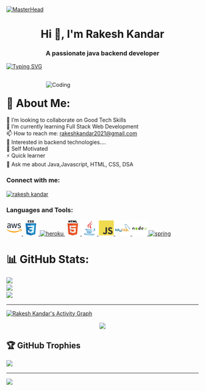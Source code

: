 [![MasterHead](https://media-fastly.hackerearth.com/media/hackathon/paypal-java-backend-developer-assesment/images/fbf8b994b2-Paypal_cover_image_Java_Backend.png)](https://rakesh7063.io)
<h1 align="center">Hi 👋, I'm Rakesh Kandar</h1>

<h3 align="center">A passionate java backend developer</h3>
<p>
<a href="https://git.io/typing-svg"><img src="https://readme-typing-svg.demolab.com?font=Fira+Code&size=24&duration=4000&pause=1000&color=F70000&background=FFFFFF00&width=500&height=51&lines=Full+Stack+Web+Developer;Rising+Java+Developer;Always+Learning+New+Things" alt="Typing SVG" /></a>
</p>
</br>
<img align="right" alt="Coding" width="400" src="https://cdn.dribbble.com/users/1162077/screenshots/3848914/programmer.gif">

# 💫 About Me:
👯 I’m looking to collaborate on Good Tech Skills<br>🌱 I’m currently learning Full Stack Web Development<br>📫 How to reach me: rakeshkandar2021@gmail.com<br>👯 Interested in backend technologies....<br>👯 Self Motivated<br>⚡ Quick learner<br>💬 Ask me about Java,Javascript, HTML, CSS, DSA

<h3 align="left">Connect with me:</h3>
<p align="left">
<a href="nkedin.com/in/rakesh-kandar-180a58244/" target="blank"><img align="center" src="https://raw.githubusercontent.com/rahuldkjain/github-profile-readme-generator/master/src/images/icons/Social/linked-in-alt.svg" alt="rakesh kandar" height="30" width="40" /></a>
</p>

<h3 align="left">Languages and Tools:</h3>
<p align="left"> <a href="https://aws.amazon.com" target="_blank" rel="noreferrer"> <img src="https://raw.githubusercontent.com/devicons/devicon/master/icons/amazonwebservices/amazonwebservices-original-wordmark.svg" alt="aws" width="40" height="40"/> </a> <a href="https://www.w3schools.com/css/" target="_blank" rel="noreferrer"> <img src="https://raw.githubusercontent.com/devicons/devicon/master/icons/css3/css3-original-wordmark.svg" alt="css3" width="40" height="40"/> </a> <a href="https://heroku.com" target="_blank" rel="noreferrer"> <img src="https://www.vectorlogo.zone/logos/heroku/heroku-icon.svg" alt="heroku" width="40" height="40"/> </a> <a href="https://www.w3.org/html/" target="_blank" rel="noreferrer"> <img src="https://raw.githubusercontent.com/devicons/devicon/master/icons/html5/html5-original-wordmark.svg" alt="html5" width="40" height="40"/> </a> <a href="https://www.java.com" target="_blank" rel="noreferrer"> <img src="https://raw.githubusercontent.com/devicons/devicon/master/icons/java/java-original.svg" alt="java" width="40" height="40"/> </a> <a href="https://developer.mozilla.org/en-US/docs/Web/JavaScript" target="_blank" rel="noreferrer"> <img src="https://raw.githubusercontent.com/devicons/devicon/master/icons/javascript/javascript-original.svg" alt="javascript" width="40" height="40"/> </a> <a href="https://www.mysql.com/" target="_blank" rel="noreferrer"> <img src="https://raw.githubusercontent.com/devicons/devicon/master/icons/mysql/mysql-original-wordmark.svg" alt="mysql" width="40" height="40"/> </a> <a href="https://nodejs.org" target="_blank" rel="noreferrer"> <img src="https://raw.githubusercontent.com/devicons/devicon/master/icons/nodejs/nodejs-original-wordmark.svg" alt="nodejs" width="40" height="40"/> </a> <a href="https://spring.io/" target="_blank" rel="noreferrer"> <img src="https://www.vectorlogo.zone/logos/springio/springio-icon.svg" alt="spring" width="40" height="40"/> </a> </p>

# 📊 GitHub Stats:
![](https://github-readme-stats.vercel.app/api?username=rakesh7063&theme=dark&hide_border=false&include_all_commits=true&count_private=true)<br/>
![](https://github-readme-streak-stats.herokuapp.com/?user=rakesh7063&theme=dark&hide_border=false)<br/>
![](https://github-readme-stats.vercel.app/api/top-langs/?username=rakesh7063&theme=dark&hide_border=false&include_all_commits=true&count_private=true&layout=compact)

---

<a href="https://github.com/rakesh7063/github-readme-activity-graph"><img alt="Rakesh Kandar's Activity Graph" src="https://denvercoder1-activity-graph.herokuapp.com/graph/?username=rakesh7063&bg_color=1F222E&color=F8D866&line=F85D7F&point=FFFFFF&hide_border=true" /></a>


<p align="center">
<a href="https://github.com/rakesh7063"><span>
<img align="center" src="https://github-profile-summary-cards.vercel.app/api/cards/profile-details?username=rakesh7063&theme=dracula" />
</span></a> </p>



## 🏆 GitHub Trophies
![](https://github-profile-trophy.vercel.app/?username=rakesh7063&theme=radical&no-frame=false&no-bg=false&margin-w=4)

---
[![](https://visitcount.itsvg.in/api?id=rakesh7063&icon=0&color=0)](https://visitcount.itsvg.in)
